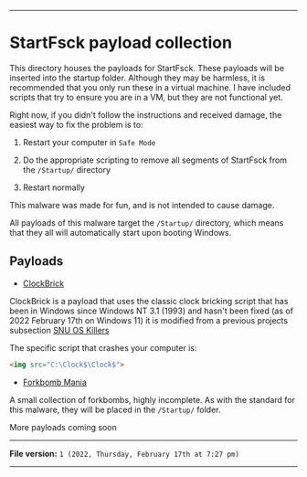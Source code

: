 
***

# StartFsck payload collection

This directory houses the payloads for StartFsck. These payloads will be inserted into the startup folder. Although they may be harmless, it is recommended that you  only run these in a virtual machine. I have included scripts that try to ensure you are in a VM, but they are not functional yet.

Right now, if you didn't follow the instructions and received damage, the easiest way to fix the problem is to:

1. Restart your computer in `Safe Mode`

2. Do the appropriate scripting to remove all segments of StartFsck from the `/Startup/` directory

3. Restart normally

This malware was made for fun, and is not intended to cause damage.

All payloads of this malware target the `/Startup/` directory, which means that they all will automatically start upon booting Windows.

## Payloads

- [ClockBrick](/StartFsck/ClockBrick/)

ClockBrick is a payload that uses the classic clock bricking script that has been in Windows since Windows NT 3.1 (1993) and hasn't been fixed (as of 2022 February 17th on Windows 11) it is modified from a previous projects subsection [SNU OS Killers](https://github.com/seanpm2001/SNU_OSKillers/tree/master/OSKillers/Win95/)

The specific script that crashes your computer is:

```html
<img src="C:\Clock$\Clock$">
```

- [Forkbomb Mania](/StartFsck/Forkbomb_Mania/)

A small collection of forkbombs, highly incomplete. As with the standard for this malware, they will be placed in the `/Startup/` folder.

More payloads coming soon

***

**File version:** `1 (2022, Thursday, February 17th at 7:27 pm)`

***
